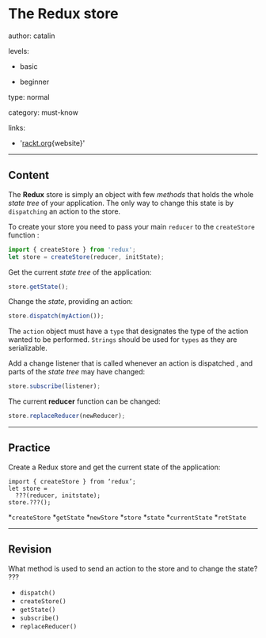# The **Redux** store
author: catalin

levels:

  - basic

  - beginner

type: normal

category: must-know

links:

  - '[rackt.org](http://rackt.org/redux/docs/api/Store.html){website}'

---
## Content

The **Redux** store is simply an object with few *methods* that holds the whole *state tree* of your application. The only way to change this state is by `dispatching` an action to the store.

To create your store you need to pass your main `reducer` to the `createStore` function :
```javascript
import { createStore } from 'redux';
let store = createStore(reducer, initState);
```
Get the current *state tree* of the application:
```javascript
store.getState();
```
Change the *state*, providing an action:
```javascript
store.dispatch(myAction());
```

The `action` object must have a `type` that designates the type of the action wanted to be performed. `Strings` should be used for `types` as they are serializable.

Add a change listener that is called whenever an action is dispatched , and parts of the *state tree* may have changed:
```javascript
store.subscribe(listener);
```

The current **reducer** function can be changed:
```javascript
store.replaceReducer(newReducer);
```

---
## Practice

Create a Redux store and get the current state of the application:

```
import { createStore } from ‘redux’;
let store = 
  ???(reducer, initstate);
store.???();
```
*`createStore` 
*`getState` 
*`newStore` 
*`store` 
*`state` 
*`currentState` 
*`retState`

---
## Revision

What method is used to send an action to the store and to change the state?
???
* `dispatch()`
* `createStore()`
* `getState()`
* `subscribe()`
* `replaceReducer()`